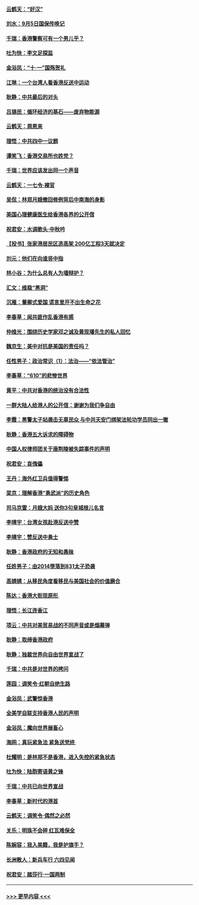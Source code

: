 #### [云鹤天：“好汉”](../pages/nsc993/n11513536.md?t=09111311) 
#### [刘水：9月5日国保传唤记](../pages/nsc993/n11513460.md?t=09111311) 
#### [千瑞：香港警察可有一个男儿乎？](../pages/nsc993/n11513109.md?t=09111311) 
#### [吐为快：李文足探监](../pages/nsc993/n11509622.md?t=09111311) 
#### [金浴凤：“十‧一”国殇贺礼](../pages/nsc993/n11509593.md?t=09111311) 
#### [江琳：一个台湾人看香港反送中运动](../pages/nsc993/n11509211.md?t=09111311) 
#### [耿静：中共最后的对头](../pages/nsc993/n11508308.md?t=09111311) 
#### [吕锡民：循环经济的基石——废弃物能源](../pages/nsc993/n11508212.md?t=09111311) 
#### [云鹤天：周恩来](../pages/nsc993/n11508055.md?t=09111311) 
#### [理悟：中共四中一议题](../pages/nsc993/n11507782.md?t=09111311) 
#### [谭笑飞：香港交易所也姓党？](../pages/nsc993/n11507753.md?t=09111311) 
#### [千瑞：世界应该发出同一个声音](../pages/nsc993/n11507290.md?t=09111311) 
#### [云鹤天：一七令‧裸官](../pages/nsc993/n11507177.md?t=09111311) 
#### [吴侃：林郑月娥撤回修例背后中南海的身影](../pages/nsc993/n11506876.md?t=09111311) 
#### [美国心理健康医生给香港各界的公开信](../pages/nsc993/n11506809.md?t=09111311) 
#### [祝君安：水调歌头‧中秋吟](../pages/nsc993/n11506758.md?t=09111311) 
#### [【投书】张家港居民区造高架 200亿工程3天就决定](../pages/nsc993/n11506682.md?t=09111311) 
#### [刘元：他们在向谁竖中指](../pages/nsc993/n11505384.md?t=09111311) 
#### [林小谷：为什么总有人为墙辩护？](../pages/nsc993/n11505226.md?t=09111311) 
#### [汇文：维稳“黑洞”](../pages/nsc993/n11504347.md?t=09111311) 
#### [沉雁：董卿式爱国 谎言里开不出生命之花](../pages/nsc993/n11503215.md?t=09111311) 
#### [李春草：闻共匪作乱香港有感](../pages/nsc993/n11503072.md?t=09111311) 
#### [仲维光：围绕历史学家邓之诚及黄现璠先生的私人回忆](../pages/nsc993/n11501330.md?t=09111311) 
#### [魏京生：美中对抗是美国的责任吗？](../pages/nsc993/n11500723.md?t=09111311) 
#### [任性男子：政治常识（1）：法治——“依法管治”](../pages/nsc993/n11500791.md?t=09111311) 
#### [李春草：“610”的悲惨世界](../pages/nsc993/n11501141.md?t=09111311) 
#### [黄平：中共对香港的统治没有合法性](../pages/nsc993/n11499473.md?t=09111311) 
#### [一群大陆人给港人的公开信：谢谢为我们争自由](../pages/nsc993/n11500402.md?t=09111311) 
#### [李霞：黑警太子站袭击无辜民众 与中共天安门绑架法轮功学员同出一辙](../pages/nsc993/n11499805.md?t=09111311) 
#### [耿静：香港五大诉求的障碍物](../pages/nsc993/n11497578.md?t=09111311) 
#### [中国人权律师团关于唐荆陵被失踪事件的声明](../pages/nsc993/n11500014.md?t=09111311) 
#### [祝君安：哀傀儡](../pages/nsc993/n11499776.md?t=09111311) 
#### [王丹：海外红卫兵值得警惕](../pages/nsc993/n11498138.md?t=09111311) 
#### [梁京：理解香港“勇武派”的历史角色](../pages/nsc993/n11498006.md?t=09111311) 
#### [司马京雷：月娥大妈  送你3句皇城根儿名言](../pages/nsc993/n11497885.md?t=09111311) 
#### [李靖宇：台湾女孩赴港反送中赞](../pages/nsc993/n11497721.md?t=09111311) 
#### [李靖宇：赞反送中勇士](../pages/nsc993/n11497452.md?t=09111311) 
#### [耿静：香港政府的无知和愚昧](../pages/nsc993/n11494238.md?t=09111311) 
#### [任姓男子：由2014堕落到831太子恐袭](../pages/nsc993/n11496683.md?t=09111311) 
#### [高婧婧：从移民角度看移民与美国社会的价值磨合](../pages/nsc993/n11495757.md?t=09111311) 
#### [陈达：香港大街现原形 ](../pages/nsc993/n11495441.md?t=09111311) 
#### [理悟：长江连香江](../pages/nsc993/n11495377.md?t=09111311) 
#### [项云：中共对美贸易战的不同声音或是烟幕弹](../pages/nsc993/n11494929.md?t=09111311) 
#### [耿静：取缔香港政府](../pages/nsc993/n11494218.md?t=09111311) 
#### [耿静：独裁世界向自由世界宣战了](../pages/nsc993/n11494190.md?t=09111311) 
#### [千瑞：中共是对世界的拷问](../pages/nsc993/n11493021.md?t=09111311) 
#### [莲园：调笑令‧红朝自绝生路](../pages/nsc993/n11493011.md?t=09111311) 
#### [金浴凤：武警惊香港](../pages/nsc993/n11492994.md?t=09111311) 
#### [全美学自联支持香港人民的声明](../pages/nsc993/n11492630.md?t=09111311) 
#### [金浴凤：魔向世界展畜心](../pages/nsc993/n11492599.md?t=09111311) 
#### [海网：真玩紧急法 紧急送党终 ](../pages/nsc993/n11492535.md?t=09111311) 
#### [杜耀明：是林郑不是香港，进入失控的紧急状态](../pages/nsc993/n11491420.md?t=09111311) 
#### [吐为快：陆胞寄语黄之锋](../pages/nsc993/n11491117.md?t=09111311) 
#### [千瑞：中共已向世界宣战](../pages/nsc993/n11490123.md?t=09111311) 
#### [李春草：新时代的港首](../pages/nsc993/n11489864.md?t=09111311) 
#### [云鹤天：调笑令·偶然之必然](../pages/nsc993/n11489701.md?t=09111311) 
#### [关乐：明珠不会碎 红瓦难保全](../pages/nsc993/n11489647.md?t=09111311) 
#### [陈婉容：我入美籍，我是护旗手？](../pages/nsc993/n11487908.md?t=09111311) 
#### [长洲散人：新兵车行 六四见闻](../pages/nsc993/n11487729.md?t=09111311) 
#### [祝君安：踏莎行‧一国两制](../pages/nsc993/n11487699.md?t=09111311) 

----
#### [ >>> 更早内容 <<< ](../indexes/nsc993-earlier.md)
